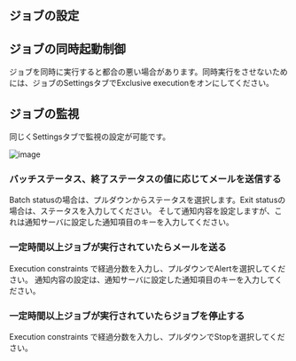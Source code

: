 ## ジョブの設定

## ジョブの同時起動制御

ジョブを同時に実行すると都合の悪い場合があります。同時実行をさせないためには、ジョブのSettingsタブでExclusive
executionをオンにしてください。

## ジョブの監視

同じくSettingsタブで監視の設定が可能です。

![image](_images/notificator_dojob.png)

### バッチステータス、終了ステータスの値に応じてメールを送信する

Batch statusの場合は、プルダウンからステータスを選択します。Exit
statusの場合は、ステータスを入力してください。
そして通知内容を設定しますが、これは通知サーバに設定した通知項目のキーを入力してください。

### 一定時間以上ジョブが実行されていたらメールを送る

Execution constraints
で経過分数を入力し、プルダウンでAlertを選択してください。
通知内容の設定は、通知サーバに設定した通知項目のキーを入力してください。

### 一定時間以上ジョブが実行されていたらジョブを停止する

Execution constraints
で経過分数を入力し、プルダウンでStopを選択してください。
